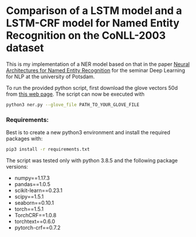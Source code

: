 # Comparison of a LSTM model and a LSTM-CRF model for Named Entity Recognition on the CoNLL-2003 dataset

This is my implementation of a NER model based on that in the paper
[Neural Architectures for Named Entity Recognition](https://www.aclweb.org/anthology/N16-1030/) for the seminar Deep Learning for NLP at the university of Potsdam.

To run the provided python script, first download the glove vectors 50d from  [this web page](https://www.kaggle.com/rtatman/glove-global-vectors-for-word-representation?select=glove.6B.50d.txt).
The script can now be executed with
```sh
python3 ner.py --glove_file PATH_TO_YOUR_GLOVE_FILE
```

### Requirements:
Best is to create a new python3 environment and install the required packages with:

```sh
pip3 install -r requirements.txt
```

The script was tested only with python 3.8.5 and the following package versions:
- numpy==1.17.3
- pandas==1.0.5
- scikit-learn==0.23.1
- scipy==1.5.1
- seaborn==0.10.1
- torch==1.5.1
- TorchCRF==1.0.8
- torchtext==0.6.0
- pytorch-crf==0.7.2
